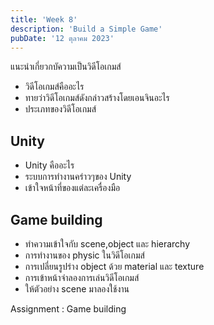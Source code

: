 ```yaml
---
title: 'Week 8'
description: 'Build a Simple Game'
pubDate: '12 ตุลาคม 2023'
---
```


แนะนำเกี่ยวกบัความเป็นวิดีโอเกมส์

- วิดีโอเกมส์คืออะไร
- ทายว่าวิดีโอเกมส์ดังกล่าวสร้างโดยเอนจินอะไร
- ประเภทของวิดีโอเกมส์

## Unity

- Unity คืออะไร
- ระบบการทำงานคร่าวๆของ Unity
- เข้าใจหน้าที่ของแต่ละเครื่องมือ

## Game building

- ทำความเข้าใจกับ scene,object และ hierarchy
- การทำงานของ physic ในวิดีโอเกมส์
- การเปลี่ยนรูปร่าง object ด้วย material และ texture
- การเข้าหน้าจำลองการเล่นวิดีโอเกมส์
- ให้ตัวอย่าง scene มาลองใช้งาน

Assignment : Game building
